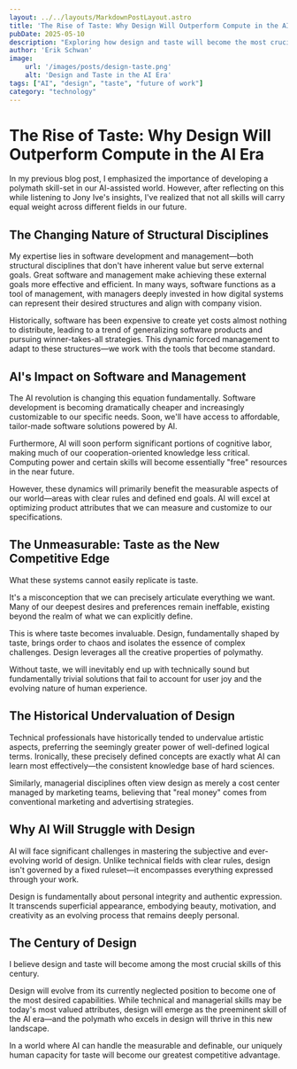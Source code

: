 ```yaml
---
layout: ../../layouts/MarkdownPostLayout.astro
title: 'The Rise of Taste: Why Design Will Outperform Compute in the AI Era'
pubDate: 2025-05-10
description: "Exploring how design and taste will become the most crucial skills in an AI-dominated future where technical capabilities are increasingly automated and commoditized."
author: 'Erik Schwan'
image:
    url: '/images/posts/design-taste.png'
    alt: 'Design and Taste in the AI Era'
tags: ["AI", "design", "taste", "future of work"]
category: "technology"
---
```


# The Rise of Taste: Why Design Will Outperform Compute in the AI Era
In my previous blog post, I emphasized the importance of developing a polymath skill-set in our AI-assisted world. However, after reflecting on this while listening to Jony Ive's insights, I've realized that not all skills will carry equal weight across different fields in our future.

## The Changing Nature of Structural Disciplines
My expertise lies in software development and management—both structural disciplines that don't have inherent value but serve external goals. Great software and management make achieving these external goals more effective and efficient. In many ways, software functions as a tool of management, with managers deeply invested in how digital systems can represent their desired structures and align with company vision.

Historically, software has been expensive to create yet costs almost nothing to distribute, leading to a trend of generalizing software products and pursuing winner-takes-all strategies. This dynamic forced management to adapt to these structures—we work with the tools that become standard.

## AI's Impact on Software and Management
The AI revolution is changing this equation fundamentally. Software development is becoming dramatically cheaper and increasingly customizable to our specific needs. Soon, we'll have access to affordable, tailor-made software solutions powered by AI.

Furthermore, AI will soon perform significant portions of cognitive labor, making much of our cooperation-oriented knowledge less critical. Computing power and certain skills will become essentially "free" resources in the near future.

However, these dynamics will primarily benefit the measurable aspects of our world—areas with clear rules and defined end goals. AI will excel at optimizing product attributes that we can measure and customize to our specifications.

## The Unmeasurable: Taste as the New Competitive Edge
What these systems cannot easily replicate is taste.

It's a misconception that we can precisely articulate everything we want. Many of our deepest desires and preferences remain ineffable, existing beyond the realm of what we can explicitly define.

This is where taste becomes invaluable. Design, fundamentally shaped by taste, brings order to chaos and isolates the essence of complex challenges. Design leverages all the creative properties of polymathy.

Without taste, we will inevitably end up with technically sound but fundamentally trivial solutions that fail to account for user joy and the evolving nature of human experience.

## The Historical Undervaluation of Design
Technical professionals have historically tended to undervalue artistic aspects, preferring the seemingly greater power of well-defined logical terms. Ironically, these precisely defined concepts are exactly what AI can learn most effectively—the consistent knowledge base of hard sciences.

Similarly, managerial disciplines often view design as merely a cost center managed by marketing teams, believing that "real money" comes from conventional marketing and advertising strategies.

## Why AI Will Struggle with Design
AI will face significant challenges in mastering the subjective and ever-evolving world of design. Unlike technical fields with clear rules, design isn't governed by a fixed ruleset—it encompasses everything expressed through your work.

Design is fundamentally about personal integrity and authentic expression. It transcends superficial appearance, embodying beauty, motivation, and creativity as an evolving process that remains deeply personal.

## The Century of Design
I believe design and taste will become among the most crucial skills of this century.

Design will evolve from its currently neglected position to become one of the most desired capabilities. While technical and managerial skills may be today's most valued attributes, design will emerge as the preeminent skill of the AI era—and the polymath who excels in design will thrive in this new landscape.

In a world where AI can handle the measurable and definable, our uniquely human capacity for taste will become our greatest competitive advantage.

